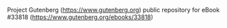 Project Gutenberg (https://www.gutenberg.org) public repository for eBook #33818 (https://www.gutenberg.org/ebooks/33818)
